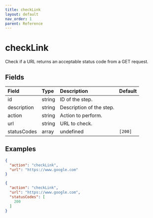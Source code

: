 ```yaml
---
title: checkLink
layout: default
nav_order: 1
parent: Reference
---
```


# checkLink

Check if a URL returns an acceptable status code from a GET request.

## Fields

Field | Type | Description | Default
:-- | :-- | :-- | :--
id | string | ID of the step. | 
description | string | Description of the step. | 
action | string | Action to perform. | 
url | string | URL to check. | 
statusCodes | array | undefined | `[200]`

## Examples

```json
{
  "action": "checkLink",
  "url": "https://www.google.com"
}
```

```json
{
  "action": "checkLink",
  "url": "https://www.google.com",
  "statusCodes": [
    200
  ]
}
```
